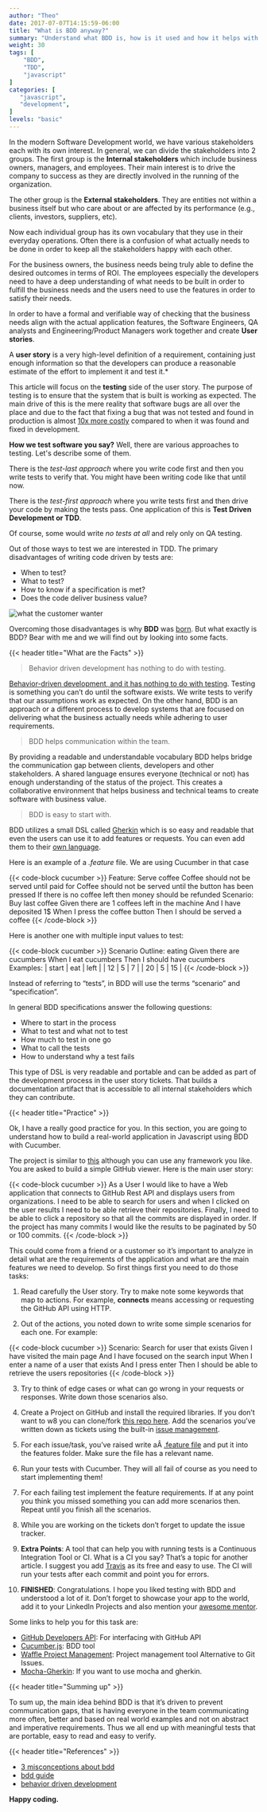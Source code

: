 ```yaml
---
author: "Theo"
date: 2017-07-07T14:15:59-06:00
title: "What is BDD anyway?"
summary: "Understand what BDD is, how is it used and how it helps with communication. Practice BDD on a real world example that you can showcase on your CV."
weight: 30
tags: [
    "BDD",
    "TDD",
    "javascript"
]
categories: [
   "javascript",
   "development",
]
levels: "basic"
---
```


In the modern Software Development world, we have various stakeholders each with its own interest. 
In general, we can divide the stakeholders into 2 groups. 
The first group is the **Internal stakeholders** which include business owners, managers, and employees. 
Their main interest is to drive the company to success as they are directly involved in the running of the organization.

The other group is the **External stakeholders**. They are entities not within a business itself but who care about or 
are affected by its performance (e.g., clients, investors, suppliers, etc).

Now each individual group has its own vocabulary that they use in their everyday operations. 
Often there is a confusion of what actually needs to be done in order to keep all the stakeholders happy with each other.

For the business owners, the business needs being truly able to define the desired outcomes in terms of ROI. 
The employees especially the developers need to have a deep understanding of what needs to be built in order to fulfill the business needs and the users need to use the features in order to satisfy their needs.

In order to have a formal and verifiable way of checking that the business needs align with the actual application features, 
the Software Engineers, QA analysts and Engineering/Product Managers work together and create **User stories**.

A **user story** is a very high-level definition of a requirement, containing just enough information so that the 
developers can produce a reasonable estimate of the effort to implement it and test it.*

This article will focus on the **testing** side of the user story. The purpose of testing is to ensure that the system 
that is built is working as expected. The main drive of this is the mere reality that software bugs are all over the 
place and due to the fact that fixing a bug that was not tested and found in production is almost 
[10x more costly](http://blog.celerity.com/the-true-cost-of-a-software-bug) compared to when it was found and fixed in development.

**How we test software you say?** Well, there are various approaches to testing. Let's describe some of them.

There is the *test-last approach* where you write code first and then you write tests to verify that. 
You might have been writing code like that until now.

There is the *test-first approach* where you write tests first and then drive your code by making 
the tests pass. One application of this is **Test Driven Development or TDD**.

Of course, some would write *no tests at all* and rely only on QA testing.

Out of those ways to test we are interested in TDD. The primary disadvantages of writing code driven by tests are:

* When to test?
* What to test?
* How to know if a specification is met?
* Does the code deliver business value?

![what the customer wanter](images/customer-wanted.jpg)

Overcoming those disadvantages is why **BDD** was [born](https://dannorth.net/introducing-bdd/). 
But what exactly is BDD? Bear with me and we will find out by looking into some facts.

{{< header title="What are the Facts" >}}

> Behavior driven development has nothing to do with testing.

[Behavior-driven development, and it has nothing to do with testing](https://www.thoughtworks.com/insights/blog/3-misconceptions-about-bdd). 
Testing is something you can’t do until the software exists. We write tests to verify that our assumptions work as expected. 
On the other hand, BDD is an approach or a different process to develop systems that are focused on delivering what the 
business actually needs while adhering to user requirements.

> BDD helps communication within the team.

By providing a readable and understandable vocabulary BDD helps bridge the communication gap between clients, 
developers and other stakeholders. A shared language ensures everyone (technical or not) has enough understanding of 
the status of the project. This creates a collaborative environment that helps business and technical teams to create software with business value.

> BDD is easy to start with.

BDD utilizes a small DSL called [Gherkin](https://github.com/cucumber/cucumber/wiki/Gherkin) which is so easy and 
readable that even the users can use it to add features or requests. You can even add them to 
their [own language](https://github.com/cucumber/cucumber/wiki/Spoken-languages).

Here is an example of a *.feature* file. We are using Cucumber in that case

{{< code-block cucumber >}}
Feature: Serve coffee
  Coffee should not be served until paid for
  Coffee should not be served until the button has been pressed
  If there is no coffee left then money should be refunded
Scenario: Buy last coffee
  Given there are 1 coffees left in the machine
  And I have deposited 1$
  When I press the coffee button
  Then I should be served a coffee
{{< /code-block >}}

Here is another one with multiple input values to test:

{{< code-block cucumber >}}
Scenario Outline: eating
  Given there are <start> cucumbers
  When I eat <eat> cucumbers
  Then I should have <left> cucumbers
  Examples:
    | start | eat | left |
    |  12   |  5  |  7   |
    |  20   |  5  |  15  |
{{< /code-block >}}

Instead of referring to “tests”, in BDD will use the terms “scenario” and “specification”.

In general BDD specifications answer the following questions:
* Where to start in the process
* What to test and what not to test
* How much to test in one go
* What to call the tests
* How to understand why a test fails

This type of DSL is very readable and portable and can be added as part of the development process in the user story tickets. That builds a documentation artifact that is accessible to all internal stakeholders which they can contribute.

{{< header title="Practice" >}}

Ok, I have a really good practice for you. In this section, you are going to understand how to build a real-world application in Javascript using BDD with Cucumber.

The project is similar to [this](https://medium.com/r/?url=https%3A%2F%2Fgithub.com%2Ftbranyen%2Fgithub-viewer) although you can use any framework you like. You are asked to build a simple GitHub viewer. Here is the main user story:

{{< code-block cucumber >}}
As a User I would like to have a Web application that connects to GitHub
Rest API and displays users from organizations. 
I need to be able to search for users and when I clicked on the user 
results I need to be able retrieve their repositories. 
Finally, I need to be able to click a repository so that
all the commits are displayed in order. 
If the project has many commits I would like
the results to be paginated by 50 or 100 commits.
{{< /code-block >}}

This could come from a friend or a customer so it’s important to analyze in detail what are the requirements of the application and what are the main features we need to develop.
So first things first you need to do those tasks:

1. Read carefully the User story. Try to make note some keywords that map to actions. For example, **connects** means accessing or requesting the GitHub API using HTTP.

2. Out of the actions, you noted down to write some simple scenarios for each one. For example:

{{< code-block cucumber >}}
Scenario: Search for user that exists
  Given I have visited the main page
  And I have focused on the search input
  When I enter a name of a user that exists
  And I press enter
  Then I should be able to retrieve the users repositories
{{< /code-block >}}

3. Try to think of edge cases or what can go wrong in your requests or responses. Write down those scenarios also.

4. Create a Project on GitHub and install the required libraries. 
If you don’t want to w8 you can clone/fork [this repo here](https://medium.com/r/?url=https%3A%2F%2Fgithub.com%2Ftheodesp%2Fbdd-javascript.git). Add the scenarios you’ve written down as tickets using the built-in [issue management](https://guides.github.com/features/issues/).

5. For each issue/task, you’ve raised write aÂ [.feature file](https://medium.com/r/?url=https%3A%2F%2Fgithub.com%2Fcucumber%2Fcucumber%2Fwiki%2FFeature-Introduction) and put it into the features folder. Make sure the file has a relevant name.

6. Run your tests with Cucumber. They will all fail of course as you need to start implementing them!

7. For each failing test implement the feature requirements. 
If at any point you think you missed something you can add more scenarios then. Repeat until you finish all the scenarios.

8. While you are working on the tickets don’t forget to update the issue tracker.

9. **Extra Points**: A tool that can help you with running tests is a Continuous Integration Tool or CI. 
What is a CI you say? That’s a topic for another article. I suggest you add [Travis](https://travis-ci.org/) as its free and easy to use. The CI will run your tests after each commit and point you for errors.

10. **FINISHED**: Congratulations. I hope you liked testing with BDD and understood a lot of it. 
Don’t forget to showcase your app to the world, add it to your LinkedIn Projects and also mention your [awesome mentor](https://theodespoudis.com/).

Some links to help you for this task are:

* [GitHub Developers API](https://medium.com/r/?url=https%3A%2F%2Fdeveloper.github.com%2F): For interfacing with GitHub API
* [Cucumber.js](https://github.com/cucumber/cucumber-js): BDD tool
* [Waffle Project Management](https://waffle.io/): Project management tool Alternative to Git Issues.
* [Mocha-Gherkin](https://github.com/mklabs/mocha-gherkin): If you want to use mocha and gherkin.

{{< header title="Summing up" >}}

To sum up, the main idea behind BDD is that it’s driven to prevent communication gaps, that is having everyone in the team communicating more often, better and based on real world examples and not on abstract and imperative requirements. Thus we all end up with meaningful tests that are portable, easy to read and easy to verify.

{{< header title="References" >}}

* [3 misconceptions about bdd](https://www.thoughtworks.com/insights/blog/3-misconceptions-about-bdd)
* [bdd guide](https://inviqa.com/blog/bdd-guide)
* [behavior driven development](https://www.tutorialspoint.com/behavior_driven_development/index.htm)

**Happy coding.**
